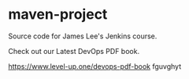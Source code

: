 # maven-project
Source code for James Lee's Jenkins course.

Check out our Latest DevOps PDF book.

https://www.level-up.one/devops-pdf-book
fguvghyt
